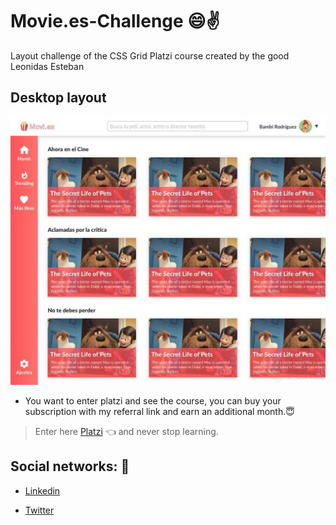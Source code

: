# Movie.es-Challenge 😄✌️

Layout challenge of the CSS Grid Platzi course created by the good Leonidas Esteban

## Desktop layout
![Desktop layout](images/design.jpg)


* You want to enter platzi and see the course, you can buy your subscription with my referral link and earn an additional month.😇

>Enter here  [Platzi](https://platzi.com/r/JhonEsteban/ "Click Here") 👈 and never stop learning.


## Social networks: 👋

* [Linkedin](https://www.linkedin.com/in/jhon-esteban-herrera-zabala-6b960b196 "My linkendin")

* [Twitter](https://twitter.com/Esteban_hz99 "My twitter")